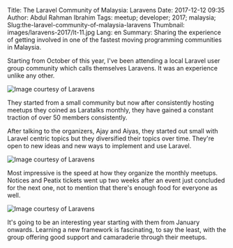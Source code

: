 Title: The Laravel Community of Malaysia: Laravens
Date: 2017-12-12 09:35
Author: Abdul Rahman Ibrahim
Tags: meetup; developer; 2017; malaysia;
Slug:the-laravel-community-of-malaysia-laravens
Thumbnail: images/laravens-2017/lt-11.jpg
Lang: en
Summary: Sharing the experience of getting involved in one of the fastest moving programming communities in Malaysia.

Starting from October of this year, I've been attending a local Laravel user group community which calls themselves Laravens. It was an experience unlike any other.

![Image courtesy of Laravens](/images/laravens-2017/lt-10.jpg)

They started from a small community but now after consistently hosting meetups they coined as Laratalks monthly, they have gained a constant traction of over 50 members consistently.

After talking to the organizers, Ajay and Aiyas, they started out small with Laravel centric topics but they diversified their topics over time. They're open to new ideas and new ways to implement and use Laravel.

![Image courtesy of Laravens](/images/laravens-2017/lt-11.jpg)

Most impressive is the speed at how they organize the monthly meetups. Notices and Peatix tickets went up two weeks after an event just concluded for the next one, not to mention that there's enough food for everyone as well.

![Image courtesy of Laravens](/images/laravens-2017/lt-food.jpg)

It's going to be an interesting year starting with them from January onwards. Learning a new framework is fascinating, to say the least, with the group offering good support and camaraderie through their meetups.
